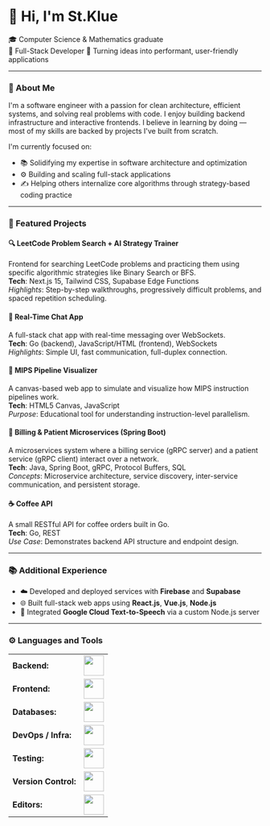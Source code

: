 # 👋 Hi, I'm St.Klue

🎓 Computer Science & Mathematics graduate  
🔧 Full-Stack Developer 
🚀 Turning ideas into performant, user-friendly applications  

---

### 🧠 About Me

I'm a software engineer with a passion for clean architecture, efficient systems, and solving real problems with code. I enjoy building backend infrastructure and interactive frontends. I believe in learning by doing — most of my skills are backed by projects I've built from scratch.

I'm currently focused on:

- 📚 Solidifying my expertise in software architecture and optimization
- ⚙️ Building and scaling full-stack applications
- ✍️ Helping others internalize core algorithms through strategy-based coding practice

---

### 🔨 Featured Projects

#### 🔍 LeetCode Problem Search + AI Strategy Trainer
Frontend for searching LeetCode problems and practicing them using specific algorithmic strategies like Binary Search or BFS.  
**Tech**: Next.js 15, Tailwind CSS, Supabase Edge Functions  
*Highlights*: Step-by-step walkthroughs, progressively difficult problems, and spaced repetition scheduling.

#### 💬 Real-Time Chat App
A full-stack chat app with real-time messaging over WebSockets.  
**Tech**: Go (backend), JavaScript/HTML (frontend), WebSockets  
*Highlights*: Simple UI, fast communication, full-duplex connection.

#### 🧪 MIPS Pipeline Visualizer
A canvas-based web app to simulate and visualize how MIPS instruction pipelines work.  
**Tech**: HTML5 Canvas, JavaScript  
*Purpose*: Educational tool for understanding instruction-level parallelism.

#### 🧾 Billing & Patient Microservices (Spring Boot)
A microservices system where a billing service (gRPC server) and a patient service (gRPC client) interact over a network.  
**Tech**: Java, Spring Boot, gRPC, Protocol Buffers, SQL  
*Concepts*: Microservice architecture, service discovery, inter-service communication, and persistent storage.

#### ☕ Coffee API
A small RESTful API for coffee orders built in Go.  
**Tech**: Go, REST  
*Use Case*: Demonstrates backend API structure and endpoint design.

---

### 📚 Additional Experience

- ☁️ Developed and deployed services with **Firebase** and **Supabase**
- 🌐 Built full-stack web apps using **React.js**, **Vue.js**, **Node.js**
- 📡 Integrated **Google Cloud Text-to-Speech** via a custom Node.js server

---

### ⚙️ Languages and Tools

<table>
    <tr>
        <td><b>Backend:</b></td>
        <td><img height="40" src="https://skillicons.dev/icons?i=go,java,spring,grpc,nodejs,express"/></td>
    </tr>
    <tr>
        <td><b>Frontend:</b></td>
        <td><img height="40" src="https://skillicons.dev/icons?i=react,nextjs,vue,html,css,js,ts,tailwind"/></td>
    </tr>
    <tr>
        <td><b>Databases:</b></td>
        <td><img height="40" src="https://skillicons.dev/icons?i=postgresql,mysql,firebase,supabase"/></td>
    </tr>
    <tr>
        <td><b>DevOps / Infra:</b></td>
        <td><img height="40" src="https://skillicons.dev/icons?i=docker,gcp,vercel,linux"/></td>
    </tr>
    <tr>
        <td><b>Testing:</b></td>
        <td><img height="40" src="https://skillicons.dev/icons?i=pytest,jest,postman"/></td>
    </tr>
    <tr>
        <td><b>Version Control:</b></td>
        <td><img height="40" src="https://skillicons.dev/icons?i=git,github"/></td>
    </tr>
    <tr>
        <td><b>Editors:</b></td>
        <td><img height="40" src="https://skillicons.dev/icons?i=vscode,idea"/></td>
    </tr>
</table>
